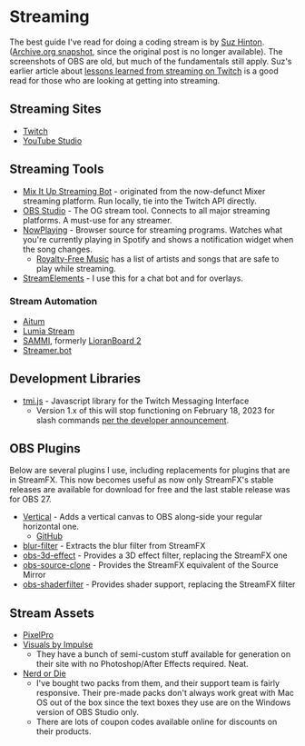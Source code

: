 # Streaming

The best guide I've read for doing a coding stream is by
[Suz Hinton](https://twitter.com/noopkat).
([Archive.org snapshot](https://web.archive.org/web/20190225001622/https://medium.com/@suzhinton/my-twitch-live-coding-setup-b2516672fb21),
since the original post is no longer available). The screenshots of OBS are old,
but much of the fundamentals still apply. Suz's earlier article about
[lessons learned from streaming on Twitch](https://web.archive.org/web/20190226221418/https://medium.freecodecamp.org/lessons-from-my-first-year-of-live-coding-on-twitch-41a32e2f41c1)
is a good read for those who are looking at getting into streaming.

## Streaming Sites

- [Twitch](https://twitch.tv)
- [YouTube Studio](https://studio.youtube.com)

## Streaming Tools

- [Mix It Up Streaming Bot](https://mixitupapp.com/) - originated from the
  now-defunct Mixer streaming platform. Run locally, tie into the Twitch API
  directly.
- [OBS Studio](https://obsproject.com/) - The OG stream tool. Connects to all
  major streaming platforms. A must-use for any streamer.
- [NowPlaying](https://nowplaying.site/) - Browser source for streaming
  programs. Watches what you're currently playing in Spotify and shows a
  notification widget when the song changes.
  - [Royalty-Free Music](music/royalty-free-music.md) has a list of artists and
    songs that are safe to play while streaming.
- [StreamElements](https://streamelements.com/) - I use this for a chat bot and
  for overlays.

### Stream Automation

- [Aitum](https://aitum.tv)
- [Lumia Stream](https://lumiastream.com/)
- [SAMMI](https://sammi.solutions/), formerly
  [LioranBoard 2](https://github.com/LioranBoard/LioranBoard-2-Official/releases)
- [Streamer.bot](https://streamer.bot/)

## Development Libraries

- [tmi.js](https://github.com/tmijs/tmi.js) - Javascript library for the Twitch
  Messaging Interface
  - Version 1.x of this will stop functioning on February 18, 2023 for slash
    commands
    [per the developer announcement](https://discuss.dev.twitch.tv/t/deprecation-of-chat-commands-through-irc/40486).

## OBS Plugins

Below are several plugins I use, including replacements for plugins that are in
StreamFX. This now becomes useful as now only StreamFX's stable releases are
available for download for free and the last stable release was for OBS 27.

- [Vertical](https://aitum.tv/#vertical) - Adds a vertical canvas to OBS
  along-side your regular horizontal one.
  - [GitHub](https://github.com/Aitum/obs-vertical-canvas/)
- [blur-filter](https://prgitchell/blur-filter) - Extracts the blur filter from
  StreamFX
- [obs-3d-effect](https://github.com/exeldro/obs-3d-effect) - Provides a 3D
  effect filter, replacing the StreamFX one
- [obs-source-clone](https://github.com/exeldro/obs-source-clone) - Provides the
  StreamFX equivalent of the Source Mirror
- [obs-shaderfilter](https://github.com/exeldro/obs-shaderfilter) - Provides
  shader support, replacing the StreamFX filter

## Stream Assets

- [PixelPro](https://pixelpro.io/)
- [Visuals by Impulse](https://visualsbyimpulse.com/)
  - They have a bunch of semi-custom stuff available for generation on their
    site with no Photoshop/After Effects required. Neat.
- [Nerd or Die](https://nerdordie.com/)
  - I've bought two packs from them, and their support team is fairly
    responsive. Their pre-made packs don't always work great with Mac OS out of
    the box since the text boxes they use are on the Windows version of OBS
    Studio only.
  - There are lots of coupon codes available online for discounts on their
    products.

